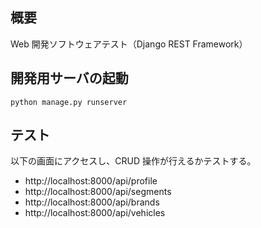 ## 概要

Web 開発ソフトウェアテスト（Django REST Framework）

## 開発用サーバの起動

```
python manage.py runserver
```

## テスト

以下の画面にアクセスし、CRUD 操作が行えるかテストする。

- http://localhost:8000/api/profile
- http://localhost:8000/api/segments
- http://localhost:8000/api/brands
- http://localhost:8000/api/vehicles
